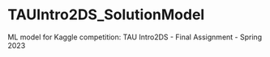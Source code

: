 # TAUIntro2DS_SolutionModel
ML model for Kaggle competition: TAU Intro2DS - Final Assignment - Spring 2023
